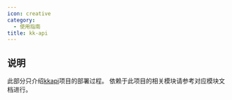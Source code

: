 ```yaml
---
icon: creative
category:
  - 使用指南
title: kk-api
---
```


## 说明

此部分只介绍[kkapi](https://github.com/kkfive/kkapi-open)项目的部署过程。
依赖于此项目的相关模块请参考对应模块文档进行。
